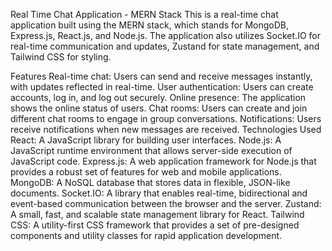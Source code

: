 Real Time Chat Application - MERN Stack
This is a real-time chat application built using the MERN stack, which stands for MongoDB, Express.js, React.js, and Node.js. The application also utilizes Socket.IO for real-time communication and updates, Zustand for state management, and Tailwind CSS for styling.

Features
Real-time chat: Users can send and receive messages instantly, with updates reflected in real-time.
User authentication: Users can create accounts, log in, and log out securely.
Online presence: The application shows the online status of users.
Chat rooms: Users can create and join different chat rooms to engage in group conversations.
Notifications: Users receive notifications when new messages are received.
Technologies Used
React: A JavaScript library for building user interfaces.
Node.js: A JavaScript runtime environment that allows server-side execution of JavaScript code.
Express.js: A web application framework for Node.js that provides a robust set of features for web and mobile applications.
MongoDB: A NoSQL database that stores data in flexible, JSON-like documents.
Socket.IO: A library that enables real-time, bidirectional and event-based communication between the browser and the server.
Zustand: A small, fast, and scalable state management library for React.
Tailwind CSS: A utility-first CSS framework that provides a set of pre-designed components and utility classes for rapid application development.
